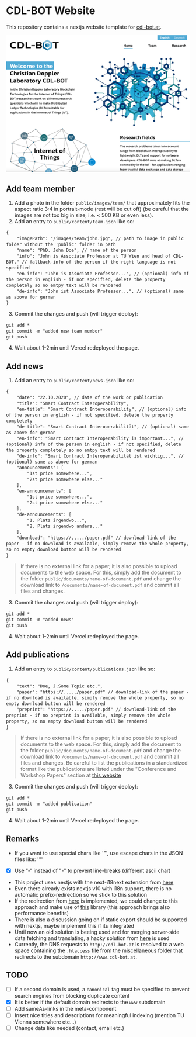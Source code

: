 # CDL-BOT Website

This repository contains a nextjs website template for [cdl-bot.at](https://cdl-bot.at).

![Screenshot](img/Screenshot.png)

## Add team member
1. Add a photo in the folder `public/images/team/` that approximately fits the aspect ratio 3:4 in portrait-mode (rest will be cut off) (be careful that the images are not too big in size, i.e. < 500 KB or even less).
2. Add an entry to `public/content/team.json` like so:
```
{
    "imagePath": "/images/team/john.jpg", // path to image in public folder without the 'public' folder in path
    "name": "PhD. John Doe", // name of the person
    "info": "John is Associate Professor at TU Wien and head of CDL-BOT." // fallback-info of the person if the right language is not specified
    "en-info": "John is Associate Professor...", // (optional) info of the person in english - if not specified, delete the property completely so no emtpy text will be rendered
    "de-info": "John ist Associate Professor...", // (optional) same as above for german
}
```
3. Commit the changes and push (will trigger deploy):
```
git add *
git commit -m "added new team member"
git push
```
4. Wait about 1-2min until Vercel redeployed the page.

## Add news
1. Add an entry to `public/content/news.json` like so:
```
{
    "date": "22.10.2020", // date of the work or publication
    "title": "Smart Contract Interoperability",
    "en-title": "Smart Contract Interoperability", // (optional) info of the person in english - if not specified, delete the property completely
    "de-title": "Smart Contract Interoperabilität", // (optional) same as above for german
    "en-info": "Smart Contract Interoperability is important...", // (optional) info of the person in english - if not specified, delete the property completely so no emtpy text will be rendered
    "de-info": "Smart Contract Interoperabilität ist wichtig...", // (optional) same as above for german
    "announcements": [
        "1st price somewhere...",
        "2st price somewhere else..."
    ],
    "en-announcements": [
        "1st price somewhere...",
        "2st price somewhere else..."
    ],
    "de-announcements": [
        "1. Platz irgendwo...",
        "2. Platz irgendwo anders..."
    ],
    "download": "https://...../paper.pdf" // download-link of the paper - if no download is available, simply remove the whole property, so no empty download button will be rendered
}
```
> If there is no external link for a paper, it is also possible to upload documents to the web space. For this, simply add the document to the folder `public/documents/name-of-document.pdf` and change the download link to `/documents/name-of-document.pdf` and commit all files and changes.
3. Commit the changes and push (will trigger deploy):
```
git add *
git commit -m "added news"
git push
```
4. Wait about 1-2min until Vercel redeployed the page.

## Add publications
1. Add an entry to `public/content/publications.json` like so:
```
{
    "text": "Doe, J.Some Topic etc.",
    "paper": "https://...../paper.pdf" // download-link of the paper - if no download is available, simply remove the whole property, so no empty download button will be rendered
    "preprint": "https://...../paper.pdf" // download-link of the preprint - if no preprint is available, simply remove the whole property, so no empty download button will be rendered
}
```
> If there is no external link for a paper, it is also possible to upload documents to the web space. For this, simply add the document to the folder `public/documents/name-of-document.pdf` and change the download link to `/documents/name-of-document.pdf` and commit all files and changes.
> Be careful to list the publications in a standardized format like the publications are listed under the "Conference and Workshop Papers" section at [this website](https://dsg.tuwien.ac.at/team/sschulte/publications.html)
3. Commit the changes and push (will trigger deploy):
```
git add *
git commit -m "added publication"
git push
```
4. Wait about 1-2min until Vercel redeployed the page.

## Remarks
* If you want to use special chars like '"', use escape chars in the JSON files like: '\"'
* [x] Use "‑" instead of "-" to prevent line-breaks (different ascii char)
* This project uses nextjs with the next-i18next extension from [here](https://github.com/isaachinman/next-i18next)
* Even there already exists nextjs v10 with i18n support, there is no automatic prefix-redirection so we stick to this solution
* If the redirection from [here](https://github.com/vercel/next.js/discussions/18419) is implemented, we could change to this approach and make use of [this](https://github.com/vinissimus/next-translate) library (this approach brings also performance benefits)
* There is also a discussion going on if static export should be supported with nextjs, maybe implement this if its integrated
* Until now an old solution is beeing used and for merging server-side data fetching and translating, a hacky solution from [here](https://github.com/isaachinman/next-i18next/issues/652#issuecomment-644618517) is used
* Currently, the DNS requests to `http://cdl-bot.at` is resolved to a web space containing the `.htaccess` file from the miscellaneous folder that redirects to the subdomain `http://www.cdl-bot.at`.

## TODO
* [ ] If a second domain is used, a `canonical` tag must be specified to prevent search engines from blocking duplicate content
* [x] It is better if the default domain redirects to the `www` subdomain
* [ ] Add sameAs-links in the meta-component
* [ ] Insert nice titles and descriptions for meaningful indexing (mention TU Vienna somewhere etc...)
* [ ] Change data like needed (contact, email etc.)

